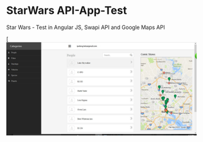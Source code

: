 # StarWars API-App-Test

Star Wars - Test in Angular JS, Swapi API and Google Maps API    

[![Screenshot.jpg](https://raw.githubusercontent.com/ipelengbela/StarWar-Google-Maps-API-App-Test/master/img/Screenshot.png)
